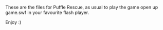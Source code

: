 These are the files for Puffle Rescue, as usual to play the game open up game.swf in your favourite flash player.

Enjoy :)
